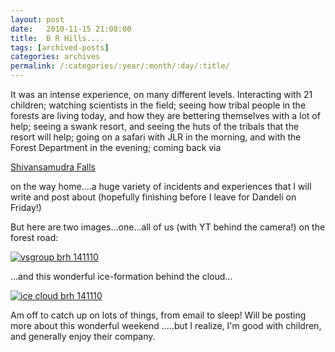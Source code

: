 ```yaml
---
layout: post
date:	2010-11-15 21:08:00
title:  B R Hills....
tags: [archived-posts]
categories: archives
permalink: /:categories/:year/:month/:day/:title/
---
```

It was an intense experience, on many different levels. Interacting with 21 children; watching scientists in the field; seeing how tribal people in the forests are living today, and how they are bettering themselves with a lot of help; seeing a swank resort, and seeing the huts of the tribals that the resort will help; going on a safari with JLR in the morning, and with the Forest Department in the evening; coming back via 

<a href="http://en.wikipedia.org/wiki/Shivanasamudra_Falls"> Shivansamudra Falls </a> 

on the way home....a huge variety of incidents and experiences that I will write and post about (hopefully finishing before I leave for Dandeli on Friday!)

But here are two images...one...all of us (with YT behind the camera!) on the forest road:


<a href="http://s835.photobucket.com/albums/zz275/dffrntpx/?action=view&current=IMG_6102.jpg" target="_blank"><img src="http://i835.photobucket.com/albums/zz275/dffrntpx/IMG_6102.jpg" border="0" alt="vsgroup brh 141110"></a>

...and this wonderful ice-formation behind the cloud...


<a href="http://s835.photobucket.com/albums/zz275/dffrntpx/?action=view&current=IMG_6403.jpg" target="_blank"><img src="http://i835.photobucket.com/albums/zz275/dffrntpx/IMG_6403.jpg" border="0" alt="ice cloud brh 141110"></a>

Am off to catch up on lots of things, from email to sleep! Will be posting more about this wonderful weekend .....but I realize, I'm good with children, and generally enjoy their company.
